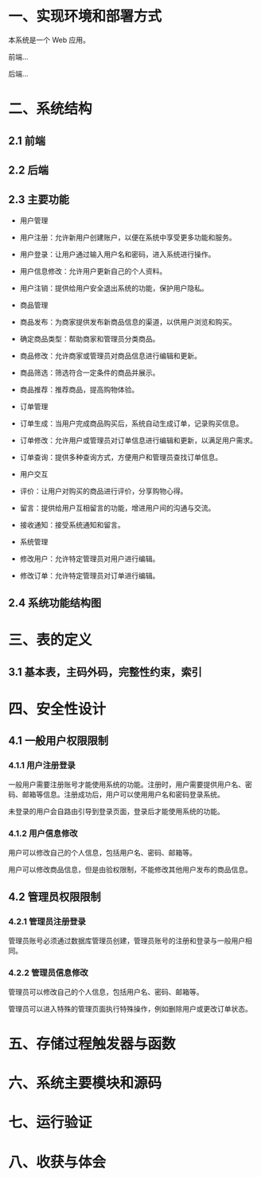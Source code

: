 # 一、实现环境和部署方式
本系统是一个 Web 应用。

前端...

后端...

# 二、系统结构
## 2.1 前端
## 2.2 后端
## 2.3 主要功能
* 用户管理
 * 用户注册：允许新用户创建账户，以便在系统中享受更多功能和服务。
 * 用户登录：让用户通过输入用户名和密码，进入系统进行操作。
 * 用户信息修改：允许用户更新自己的个人资料。
 * 用户注销：提供给用户安全退出系统的功能，保护用户隐私。

* 商品管理
 * 商品发布：为商家提供发布新商品信息的渠道，以供用户浏览和购买。
 * 确定商品类型：帮助商家和管理员分类商品。
 * 商品修改：允许商家或管理员对商品信息进行编辑和更新。
 * 商品筛选：筛选符合一定条件的商品并展示。
 * 商品推荐：推荐商品，提高购物体验。

* 订单管理
 * 订单生成：当用户完成商品购买后，系统自动生成订单，记录购买信息。
 * 订单修改：允许用户或管理员对订单信息进行编辑和更新，以满足用户需求。
 * 订单查询：提供多种查询方式，方便用户和管理员查找订单信息。

* 用户交互
 * 评价：让用户对购买的商品进行评价，分享购物心得。
 * 留言：提供给用户互相留言的功能，增进用户间的沟通与交流。
 * 接收通知：接受系统通知和留言。

* 系统管理
 * 修改用户：允许特定管理员对用户进行编辑。
 * 修改订单：允许特定管理员对订单进行编辑。

## 2.4 系统功能结构图
# 三、表的定义
## 3.1 基本表，主码外码，完整性约束，索引
# 四、安全性设计
## 4.1 一般用户权限限制
### 4.1.1 用户注册登录
一般用户需要注册账号才能使用系统的功能。注册时，用户需要提供用户名、密码、邮箱等信息。注册成功后，用户可以使用用户名和密码登录系统。

未登录的用户会自路由引导到登录页面，登录后才能使用系统的功能。
### 4.1.2 用户信息修改
用户可以修改自己的个人信息，包括用户名、密码、邮箱等。

用户可以修改商品信息，但是由验权限制，不能修改其他用户发布的商品信息。
## 4.2 管理员权限限制
### 4.2.1 管理员注册登录
管理员账号必须通过数据库管理员创建，管理员账号的注册和登录与一般用户相同。
### 4.2.2 管理员信息修改
管理员可以修改自己的个人信息，包括用户名、密码、邮箱等。

管理员可以进入特殊的管理页面执行特殊操作，例如删除用户或更改订单状态。
# 五、存储过程触发器与函数
# 六、系统主要模块和源码
# 七、运行验证
# 八、收获与体会